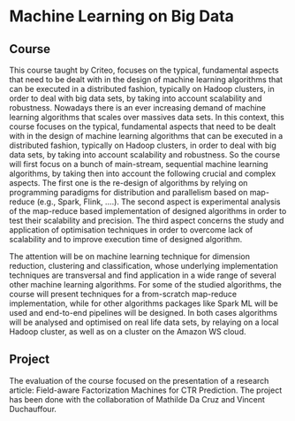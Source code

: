 # Machine Learning on Big Data

## Course

This course taught by Criteo, focuses on the typical, fundamental aspects that need to be dealt with in the design of machine learning algorithms that can be executed in a distributed fashion, typically on Hadoop clusters, in order to deal with big data sets, by taking into account scalability and robustness. Nowadays there is an ever increasing demand of machine learning algorithms that scales over massives data sets. In this context, this course focuses on the typical, fundamental aspects that need to be dealt with in the design of machine learning algorithms that can be executed in a distributed fashion, typically on Hadoop clusters, in order to deal with big data sets, by taking into account scalability and robustness. So the course will first focus on a bunch of main-stream, sequential machine learning algorithms, by taking then into account the following crucial and complex aspects. The first one is the re-design of algorithms by relying on programming paradigms for distribution and parallelism based on map-reduce (e.g., Spark, Flink, ….). The second aspect is experimental analysis of the map-reduce based implementation of designed algorithms in order to test their scalability and precision. The third aspect concerns the study and application of optimisation techniques in order to overcome lack of scalability and to improve execution time of designed algorithm.

The attention will be on machine learning technique for dimension reduction, clustering and classification, whose underlying implementation techniques are transversal and find application in a wide range of several other machine learning algorithms. For some of the studied algorithms, the course will present techniques for a from-scratch map-reduce implementation, while for other algorithms packages like Spark ML will be used and end-to-end pipelines will be designed. In both cases algorithms will be analysed and optimised on real life data sets, by relaying on a local Hadoop cluster, as well as on a cluster on the Amazon WS cloud.

## Project

The evaluation of the course focused on the presentation of a research article: Field-aware Factorization Machines for CTR Prediction.
The project has been done with the collaboration of Mathilde Da Cruz and Vincent Duchauffour.